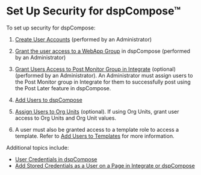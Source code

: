 # Set Up Security for dspCompose™

To set up security for dspCompose:

1.  [Create User
    Accounts](../../../Platform/Sys_Admin/Use_Cases/Create_User_Accounts_in_System_Administration.htm)
    (performed by an Administrator)

2.  [Grant the user access to a WebApp
    Group](../../../Platform/Sys_Admin/Use_Cases/Assign_Users_to_WebApp_Groups.htm)
    in dspCompose (performed by an Administrator)

3.  [Grant Users Access to Post Monitor Group in
    Integrate](../../../Platform/Sys_Admin/Use_Cases/Grant_Users_Access_to_Post_Monitor_Group_in_Integrate_in_System_Administration.htm)
    (optional) (performed by an Administrator). An Administrator must
    assign users to the Post Monitor group in Integrate for them to
    successfully post using the Post Later feature in dspCompose.

4.  [Add Users to dspCompose](Add_Users_to_dspCompose.htm)

5.  [Assign Users to Org
    Units](../Use_Cases/Set_up_Org_Units.htm#Assign_Users_to_Org_Units)
    (optional). If using Org Units, grant user access to Org Units and
    Org Unit values.

6.  A user must also be granted access to a template role to access a
    template. Refer to [Add Users to
    Templates](../Use_Cases/Add_Users_to_Templates.htm) for more
    information.

Additional topics include:

  - [User Credentials in dspCompose](User_Credentials_in_dspCompose.htm)
  - [Add Stored Credentials as a User on a Page in Integrate or
    dspCompose](Add_Stored_Credentials_as_a_User_on_a_Page_in_Integrate_or_dspCompose.htm)
